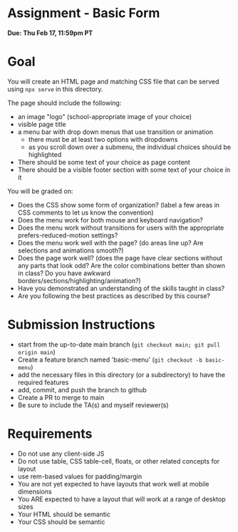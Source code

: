# Assignment - Basic Form

**Due: Thu Feb 17, 11:59pm PT** 

# Goal

You will create an HTML page and matching CSS file that can be served using `npx serve` in this directory.

The page should include the following: 
 - an image "logo" (school-appropriate image of your choice)
 - visible page title
 - a menu bar with drop down menus that use transition or animation
   - there must be at least two options with dropdowns  
   - as you scroll down over a submenu, the individual choices should be highlighted
 - There should be some text of your choice as page content
 - There should be a visible footer section with some text of your choice in it

You will be graded on:

- Does the CSS show some form of organization?  (label a few areas in CSS comments to let us know the convention)
- Does the menu work for both mouse and keyboard navigation?
- Does the menu work without transitions for users with the appropriate prefers-reduced-motion settings?
- Does the menu work well with the page? (do areas line up?  Are selections and animations smooth?)
- Does the page work well? (does the page have clear sections without any parts that look odd?  Are the color combinations better than shown in class? Do you have awkward borders/sections/highlighting/animation?)
- Have you demonstrated an understanding of the skills taught in class?
- Are you following the best practices as described by this course?

# Submission Instructions

* start from the up-to-date main branch (`git checkout main; git pull origin main`)
* Create a feature branch named 'basic-menu' (`git checkout -b basic-menu`)
* add the necessary files in this directory (or a subdirectory) to have the required features
* add, commit, and push the branch to github
* Create a PR to merge to main
* Be sure to include the TA(s) and myself reviewer(s)

# Requirements

- Do not use any client-side JS
- Do not use table, CSS table-cell, floats, or other related concepts for layout
- use rem-based values for padding/margin
- You are not yet expected to have layouts that work well at mobile dimensions
- You ARE expected to have a layout that will work at a range of desktop sizes
- Your HTML should be semantic
- Your CSS should be semantic

